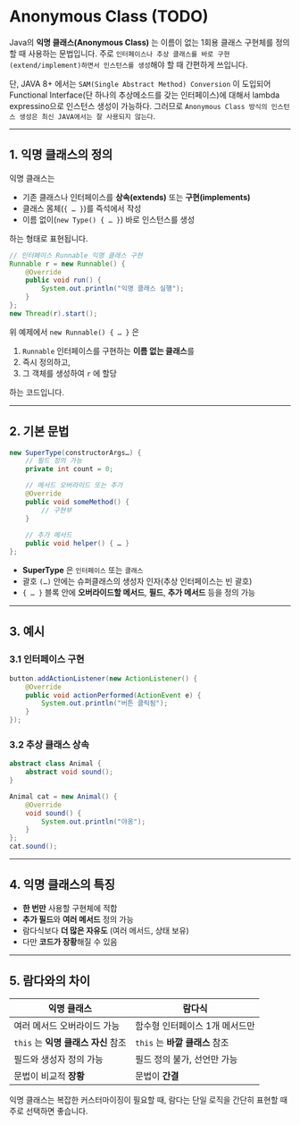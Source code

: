 # Anonymous Class (TODO)

Java의 **익명 클래스(Anonymous Class)** 는 이름이 없는 1회용 클래스 구현체를 정의할 때 사용하는 문법입니다. 주로 `인터페이스나 추상 클래스를 바로 구현(extend/implement)하면서 인스턴스를 생성`해야 할 때 간편하게 쓰입니다.

단, JAVA 8+ 에서는 `SAM(Single Abstract Method) Conversion` 이 도입되어 Functional Interface(단 하나의 추상메소드를 갖는 인터페이스)에 대해서 lambda expressino으로 인스턴스 생성이 가능하다. 그러므로 `Anonymous Class 방식의 인스턴스 생성은 최신 JAVA에서는 잘 사용되지 않는다`.

---

## 1. 익명 클래스의 정의

익명 클래스는  

- 기존 클래스나 인터페이스를 **상속(extends)** 또는 **구현(implements)**  
- 클래스 몸체(`{ … }`)를 즉석에서 작성  
- 이름 없이(`new Type() { … }`) 바로 인스턴스를 생성  

하는 형태로 표현됩니다.

```java
// 인터페이스 Runnable 익명 클래스 구현
Runnable r = new Runnable() {
    @Override
    public void run() {
        System.out.println("익명 클래스 실행");
    }
};
new Thread(r).start();
```

위 예제에서 `new Runnable() { … }` 은  

1. `Runnable` 인터페이스를 구현하는 **이름 없는 클래스**를  
2. 즉시 정의하고,  
3. 그 객체를 생성하여 `r` 에 할당  

하는 코드입니다.

---

## 2. 기본 문법

```java
new SuperType(constructorArgs…) {
    // 필드 정의 가능
    private int count = 0;

    // 메서드 오버라이드 또는 추가
    @Override
    public void someMethod() {
        // 구현부
    }
    
    // 추가 메서드
    public void helper() { … }
};
```

- **SuperType** 은 `인터페이스` 또는 `클래스`  
- 괄호 `(…)` 안에는 슈퍼클래스의 생성자 인자(추상 인터페이스는 빈 괄호)  
- `{ … }` 블록 안에 **오버라이드할 메서드**, **필드**, **추가 메서드** 등을 정의 가능

---

## 3. 예시

### 3.1 인터페이스 구현

```java
button.addActionListener(new ActionListener() {
    @Override
    public void actionPerformed(ActionEvent e) {
        System.out.println("버튼 클릭됨");
    }
});
```

### 3.2 추상 클래스 상속

```java
abstract class Animal {
    abstract void sound();
}

Animal cat = new Animal() {
    @Override
    void sound() {
        System.out.println("야옹");
    }
};
cat.sound();
```

---

## 4. 익명 클래스의 특징

- **한 번만** 사용할 구현체에 적합  
- **추가 필드**와 **여러 메서드** 정의 가능  
- 람다식보다 **더 많은 자유도** (여러 메서드, 상태 보유)  
- 다만 **코드가 장황**해질 수 있음

---

## 5. 람다와의 차이

| 익명 클래스                          | 람다식                        |
|------------------------------------|----------------------------|
| 여러 메서드 오버라이드 가능            | 함수형 인터페이스 1개 메서드만  |
| `this` 는 **익명 클래스 자신** 참조      | `this` 는 **바깥 클래스** 참조    |
| 필드와 생성자 정의 가능                | 필드 정의 불가, 선언만 가능     |
| 문법이 비교적 **장황**                 | 문법이 **간결**                |

익명 클래스는 복잡한 커스터마이징이 필요할 때, 람다는 단일 로직을 간단히 표현할 때 주로 선택하면 좋습니다.
